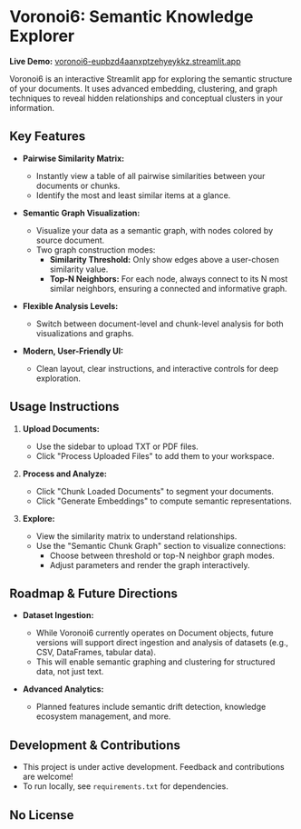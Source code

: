 # Voronoi6: Semantic Knowledge Explorer

**Live Demo:** [voronoi6-eupbzd4aanxptzehyeykkz.streamlit.app](https://voronoi6-eupbzd4aanxptzehyeykkz.streamlit.app)

Voronoi6 is an interactive Streamlit app for exploring the semantic structure of your documents. It uses advanced embedding, clustering, and graph techniques to reveal hidden relationships and conceptual clusters in your information.

## Key Features

- **Pairwise Similarity Matrix:**
  - Instantly view a table of all pairwise similarities between your documents or chunks.
  - Identify the most and least similar items at a glance.

- **Semantic Graph Visualization:**
  - Visualize your data as a semantic graph, with nodes colored by source document.
  - Two graph construction modes:
    - **Similarity Threshold:** Only show edges above a user-chosen similarity value.
    - **Top-N Neighbors:** For each node, always connect to its N most similar neighbors, ensuring a connected and informative graph.

- **Flexible Analysis Levels:**
  - Switch between document-level and chunk-level analysis for both visualizations and graphs.

- **Modern, User-Friendly UI:**
  - Clean layout, clear instructions, and interactive controls for deep exploration.

## Usage Instructions

1. **Upload Documents:**
   - Use the sidebar to upload TXT or PDF files.
   - Click "Process Uploaded Files" to add them to your workspace.

2. **Process and Analyze:**
   - Click "Chunk Loaded Documents" to segment your documents.
   - Click "Generate Embeddings" to compute semantic representations.

3. **Explore:**
   - View the similarity matrix to understand relationships.
   - Use the "Semantic Chunk Graph" section to visualize connections:
     - Choose between threshold or top-N neighbor graph modes.
     - Adjust parameters and render the graph interactively.

## Roadmap & Future Directions

- **Dataset Ingestion:**
  - While Voronoi6 currently operates on Document objects, future versions will support direct ingestion and analysis of datasets (e.g., CSV, DataFrames, tabular data).
  - This will enable semantic graphing and clustering for structured data, not just text.

- **Advanced Analytics:**
  - Planned features include semantic drift detection, knowledge ecosystem management, and more.

## Development & Contributions

- This project is under active development. Feedback and contributions are welcome!
- To run locally, see `requirements.txt` for dependencies.

## No License



